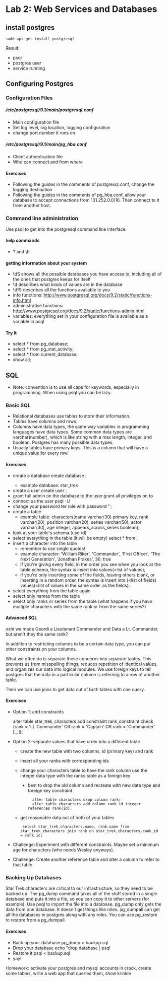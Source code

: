 <!---
   Copyright 2014 Portland State University

   Licensed under the Apache License, Version 2.0 (the "License");
   you may not use this file except in compliance with the License.
   You may obtain a copy of the License at

       http://www.apache.org/licenses/LICENSE-2.0

   Unless required by applicable law or agreed to in writing, software
   distributed under the License is distributed on an "AS IS" BASIS,
   WITHOUT WARRANTIES OR CONDITIONS OF ANY KIND, either express or implied.
   See the License for the specific language governing permissions and
   limitations under the License.
--->

Lab 2: Web Services and Databases
=================================

install postgres
----------------

    sudo apt-get install postgresql

Result:
 - psql
 - postgres user
 - service running

Configuring Postgres
--------------------

### Configuration Files

##### /etc/postgresql/9.1/main/postgresql.conf

 - Main configuration file
 - Set log level, log location, logging configuration
 - change port number it runs on

##### /etc/postgresql/9.1/main/pg_hba.conf

 - Client authentication file
 - Who can connect and from where

#### Exercises

 - Following the guides in the comments of postgresql.conf, change the logging destination
 - Following the guides in the comments of pg_hba.conf, allow your database to accept connections from 131.252.0.0/16. Then connect to it from another host.

### Command line administration

Use psql to get into the postgresql command line interface.

#### help commands
   - \? and \h

#### getting information about your system
   - \dS shows all the possible databases you have access to, including all of the ones that postgres keeps for itself
   - \d <database name> describes what kinds of values are in the database
   - \dfS describes all the functions available to you
   - info functions: http://www.postgresql.org/docs/9.2/static/functions-info.html
   - administrative functions: http://www.postgresql.org/docs/9.2/static/functions-admin.html
   - variables: everything set in your configuration file is available as a variable in psql

#### Try It
   - select * from pg_database;
   - select * from pg_stat_activity;
   - select * from current_database;
   - show all;


SQL
---
   * Note: convention is to use all caps for keywords, especially in programming. When using psql you can be lazy.

### Basic SQL

   - Relational databases use tables to store their information.
   - Tables have columns and rows.
   - Columns have data types, the same way variables in programming languages have data types. Some common data types are varchar(number), which is like string with a max length, integer, and boolean. Postgres has many possible data types.
   - Usually tables have primary keys. This is a column that will have a unique value for every row.

#### Exercises

 - create a database
     create database <databasename>;
   - example database: star_trek
 - create a user
     create user <username>;
 - grant full admin on the database to the user
     grant all privileges on <databasename> to <username>
 - connect as the user
     psql -U <username>
 - change your password
ter role <user> with password '<password>';
 - create a table
   - example table: characters(name varchar(30) primary key, rank varchar(20), position varchar(20), series varchar(50), actor varchar(30), age integer, appears_across_series boolean);
 - look at your table's schema (use \d)
 - select everything in the table (it will be empty)
     select * from <tablename>;
 - insert a character into the table
   - remember to use single quotes!
   - example character: 'William Riker', 'Commander', 'First Officer', 'The Next Generation', 'Jonathan Frakes', 30, true
   - if you're giving every field, in the order you see when you look at the table schema, the syntax is
       insert into <tablename> values(<list of values);
   - if you're only inserting some of the fields, leaving others blank, or inserting in a random order, the syntax is
       insert into <tablename> (<list of fields) values(<list of values in the same order as the fields);
 - select everything from the table again
 - select only names from the table
 - select only ranks or series from the table (what happens if you have multiple characters with the same rank or from the same series?)

#### Advanced SQL

oshi we made Geordi a Lieutenant Commander and Data a Lt. Commander, but aren't they the same rank?

In addition to restricting columns to be a certain data type, you can put other constraints on your columns. 

What we often do is separate these concerns into separate tables. This prevents us from misspelling things, reduces repetition of identical values, and organizes our data into logical modules. We use foreign keys to tell postgres that the data in a particular column is referring to a row of another table.

Then we can use joins to get data out of both tables with one query.

#### Exercises

   - Option 1: add constraints

        alter table star_trek_characters add constraint rank_constraint check (rank = 'Lt. Commander' OR rank = 'Captain' OR rank = 'Commander' [...]);

   - Option 2: separate values that have order into a different table
     - create the new table with two columns, id (primary key) and rank
     - insert all your ranks with corresponding ids
     - change your characters table to have the rank column use the integer data type with the ranks table as a foreign key
        - best to drop the old column and recreate with new data type and foreign key constraint

                alter table characters drop column rank;
                alter table characters add column rank_id integer references rank(id);

     - get reasonable data out of both of your tables
	 
            select star_trek_characters.name, rank.name from star_trek_characters join rank on star_trek_characters.rank_id = rank.id;

   - Challenge: Experiment with different constraints. Maybe set a minimum age for characters (who needs Wesley anyways).
   - Challenge: Create another reference table and alter a column to refer to that table


### Backing Up Databases

Star Trek characters are critical to our infrastructure, so they need to be backed up.
The pg_dump command takes all of the stuff stored in a single database and puts it into a file, so you can copy it to other servers (for example). 
Use psql to import the file into a database.
pg_dump only gets the data from one database. It doesn't get things like roles. pg_dumpall can get all the databases in postgres along with any roles. You can use pg_restore to restore from a pg_dumpall.

#### Exercises

 - Back up your database
     pg_dump <databasename> > backup.sql
 - Drop your database
     echo "drop database <databasename> | psql
 - Restore it
     psql <databasename> < backup.sql
 - yay!

Homework: activate your postgres and mysql accounts in crack, create some tables, write a web app that queries them, show krinkle
